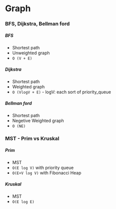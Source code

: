 # Graph


### BFS, Dijkstra, Bellman ford
##### BFS
  - Shortest path
  - Unweighted graph
  - ```O (V + E)```

##### Dijkstra
  - Shortest path
  - Weighted graph
  - ```O (VlogV + E)```  -  logV: each sort of priority_queue

##### Bellman ford
  - Shortest path
  - Negetive Weighted graph
  - ```O (NE)```


### MST - Prim vs Kruskal
##### Prim
  - MST
  - ```O(E log V)``` with priority queue
  - ```O(E+V log V)``` with Fibonacci Heap

##### Kruskal
  - MST
  - ```O(E log E)```



